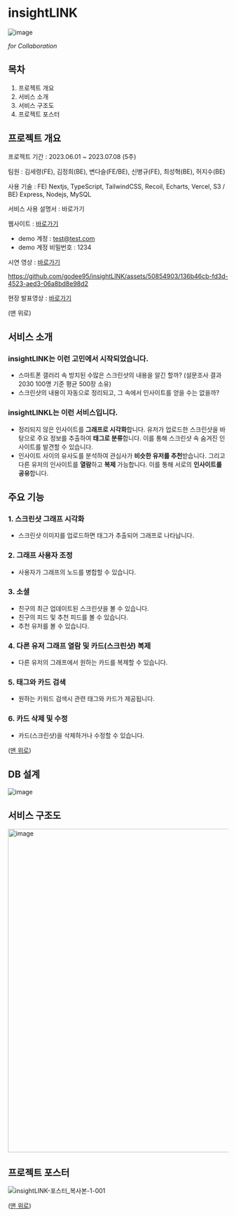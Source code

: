 # insightLINK
![image](https://github.com/insight-LINK/insightLINK/assets/67596636/1fc2f2b2-40bd-420c-a8a7-ccd011ef37a8)

*for Collaboration*

## 목차

1. 프로젝트 개요
2. 서비스 소개
3. 서비스 구조도
4. 프로젝트 포스터

## 프로젝트 개요

프로젝트 기간 : 2023.06.01 ~ 2023.07.08 (5주)

팀원 : 김세령(FE), 김정희(BE), 변다슬(FE/BE), 신병규(FE), 최성혁(BE), 허지수(BE)

사용 기술 : FE) Nextjs, TypeScript, TailwindCSS, Recoil, Echarts, Vercel, S3 / BE) Express, Nodejs, MySQL

서비스 사용 설명서 : 바로가기

웹사이트 : [바로가기](https://insight-link-ten.vercel.app/dashboard)

- demo 계정 : [test@test.com](mailto:test@test.com)
- demo 계정 비밀번호 : 1234

시연 영상 : [바로가기](https://www.youtube.com/watch?v=MyX1GJYwL6Q)


https://github.com/godee95/insightLINK/assets/50854903/136b46cb-fd3d-4523-aed3-06a8bd8e98d2



현장 발표영상 : [바로가기](https://youtu.be/oumGWpIAhG0)

(맨 위로)

## 서비스 소개

### insightLINK는 이런 고민에서 시작되었습니다.

- 스마트폰 갤러리 속 방치된 수많은 스크린샷의 내용을 알긴 할까? (설문조사 결과 2030 100명 기준 평균 500장 소유)
- 스크린샷의 내용이 자동으로 정리되고, 그 속에서 인사이트를 얻을 수는 없을까?

### insightLINKL는 이런 서비스입니다.

- 정리되지 않은 인사이트를 **그래프로 시각화**합니다. 유저가 업로드한 스크린샷을 바탕으로 주요 정보를 추출하여 **태그로 분류**합니다. 이를 통해 스크린샷 속 숨겨진 인사이트를 발견할 수 있습니다.
- 인사이트 사이의 유사도를 분석하여 관심사가 **비슷한 유저를 추천**받습니다. 그리고 다른 유저의 인사이트를 **열람**하고 **복제** 가능합니다. 이를 통해 서로의 **인사이트를 공유**합니다.

## 주요 기능

### 1. 스크린샷 그래프 시각화
- 스크린샷 이미지를 업로드하면 태그가 추출되어 그래프로 나타납니다.

### 2. 그래프 사용자 조정
- 사용자가 그래프의 노드를 병합할 수 있습니다.

### 3. 소셜
- 친구의 최근 업데이트된 스크린샷을 볼 수 있습니다.
- 친구의 피드 및 추천 피드를 볼 수 있습니다.
- 추천 유저를 볼 수 있습니다.

### 4. 다른 유저 그래프 열람 및 카드(스크린샷) 복제
- 다른 유저의 그래프에서 원하는 카드를 복제할 수 있습니다.

### 5. 태그와 카드 검색
- 원하는 키워드 검색시 관련 태그와 카드가 제공됩니다.

### 6. 카드 삭제 및 수정
- 카드(스크린샷)을 삭제하거나 수정할 수 있습니다. 

([맨 위로](https://github.com/insight-LINK/insightLINK/#readme-top)) 

## DB 설계
![image](https://github.com/insight-LINK/insightLINK/assets/67596636/3becad80-45e5-49f0-b2f1-1f123492597b)

## 서비스 구조도
<img width="739" alt="image" src="https://github.com/insight-LINK/insightLINK/assets/67596636/1b1b4f1e-4df6-4ff2-9df7-e0053a3a8a99">


## 프로젝트 포스터
![insightLINK-포스터_복사본-_1_-001](https://github.com/insight-LINK/insightLINK/assets/67596636/4cf774ce-dbe3-4203-af56-843d010ce6d8)

([맨 위로](https://github.com/insight-LINK/insightLINK/#readme-top))
